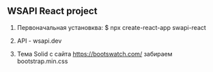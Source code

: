 ## WSAPI React project

1. Первоначальная установква: 
$ npx create-react-app swapi-react

2. API - wsapi.dev

3. Тема Solid с сайта https://bootswatch.com/ забираем bootstrap.min.css
